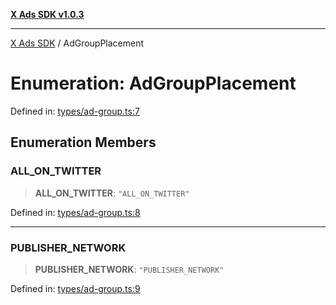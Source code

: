 [**X Ads SDK v1.0.3**](../README.md)

***

[X Ads SDK](../globals.md) / AdGroupPlacement

# Enumeration: AdGroupPlacement

Defined in: [types/ad-group.ts:7](https://github.com/kage1020/x-ads-sdk/blob/main/src/types/ad-group.ts#L7)

## Enumeration Members

### ALL\_ON\_TWITTER

> **ALL\_ON\_TWITTER**: `"ALL_ON_TWITTER"`

Defined in: [types/ad-group.ts:8](https://github.com/kage1020/x-ads-sdk/blob/main/src/types/ad-group.ts#L8)

***

### PUBLISHER\_NETWORK

> **PUBLISHER\_NETWORK**: `"PUBLISHER_NETWORK"`

Defined in: [types/ad-group.ts:9](https://github.com/kage1020/x-ads-sdk/blob/main/src/types/ad-group.ts#L9)
